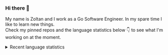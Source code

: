### Hi there 👋

My name is Zoltan and I work as a Go Software Engineer. In my spare time I like to learn new things. <br/>
Check my pinned repos and the language statistics below 👇 to see what I'm working on at the moment.
<details>
  <summary>Recent language statistics</summary>
  <p align="center">
    <img src="https://wakatime.com/share/@domahidizoltan/aa5f1905-60c0-40c4-a251-6b23aaa284a5.svg"/>
  </p>
</details>

<!--
**domahidizoltan/domahidizoltan** is a ✨ _special_ ✨ repository because its `README.md` (this file) appears on your GitHub profile.

Here are some ideas to get you started:

- 🔭 I’m currently working on ...
- 🌱 I’m currently learning ...
- 👯 I’m looking to collaborate on ...
- 🤔 I’m looking for help with ...
- 💬 Ask me about ...
- 📫 How to reach me: ...
- 😄 Pronouns: ...
- ⚡ Fun fact: ...
-->
